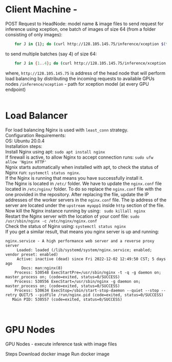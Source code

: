 <h1>Client Machine -</h1> 
POST Request to HeadNode: model name & image files to send request for inference using xception, one batch of images of size 64 (from a folder consisting of only images): <br>

```bash
    for J in {1}; do (curl http://128.105.145.75/inference/xception $(for I in $(ls | tail -n $((64))); do echo -F $I=@$I; done) &); done
```
to send multiple batches (say 4) of size 64:
</br>
```bash
    for J in {1..4}; do (curl http://128.105.145.75/inference/xception $(for I in $(ls | tail -n $((128))); do echo -F $I=@$I; done) &); sleep 0.3; done
```
where, `http://128.105.145.75` is address of the head node that will perform load balancing by distributing the incoming requests to available GPUs nodes
`/inference/xception` - path for xception model (at every GPU endpoint)
<br>
<br>
<h1> Load Balancer </h1>

For load balancing Nginx is used with `least_conn` strategy. <br>
Configuration Requirements:<br>
OS: Ubuntu 20.0.4 <br>
Installation steps:<br>
Install Nginx using apt: `sudo apt install nginx` <br>
If firewall is active, to allow Nginx to accept connection runs: `sudo ufw allow 'Nginx HTTP'` <br>
Ngnix starts automatically when installed with apt, to check the status of Nginx run: `systemctl status nginx`.<br>
If the Nginx is running that means you have successfully install it.
<br>
The Nginx is located in `/etc/` folder. We have to update the `nginx.conf` file located in `/etc/nginx/` folder. To do so replace the `nginx.conf` file with the one provided in the repository.
After replacing the file, update the IP addresses of the worker servers in the `nginx.conf` file.  The ip address of the server are located under the `upstream myapp1` inside `http` section of the file. <br>
Now kill the Nginx instance running by using: ` sudo killall nginx`
<br>
Restart the Nginx server with the location of your conf file: ` sudo /usr/sbin/nginx -c /etc/nginx/nginx.conf `
<br>
Check the status of Nginx using: `systemctl status nginx` <br>
If you get a similar result, that means you nginx server is up and running:
```
nginx.service - A high performance web server and a reverse proxy server
     Loaded: loaded (/lib/systemd/system/nginx.service; enabled; vendor preset: enabled)
     Active: inactive (dead) since Fri 2022-12-02 12:49:50 CST; 5 days ago
       Docs: man:nginx(8)
    Process: 530548 ExecStartPre=/usr/sbin/nginx -t -q -g daemon on; master_process on; (code=exited, status=0/SUCCESS)
    Process: 530556 ExecStart=/usr/sbin/nginx -g daemon on; master_process on; (code=exited, status=0/SUCCESS)
    Process: 530634 ExecStop=/sbin/start-stop-daemon --quiet --stop --retry QUIT/5 --pidfile /run/nginx.pid (code=exited, status=0/SUCCESS)
   Main PID: 530557 (code=exited, status=0/SUCCESS)
```
<br>

<h1> GPU Nodes </h1>
GPU Nodes - execute inference task with image files
    
Steps
Download docker image
 Run docker image
